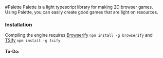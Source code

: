 #Palette
Palette is a light typescript library for making 2D browser games. Using Palette, you can easily create good games that are light on resources.

### Installation
Compiling the engine requires [Browserify](http://browserify.org/)
`npm install -g browserify`
and [TSify](https://github.com/TypeStrong/tsify)
`npm install -g tsify`

#### To-Do:
